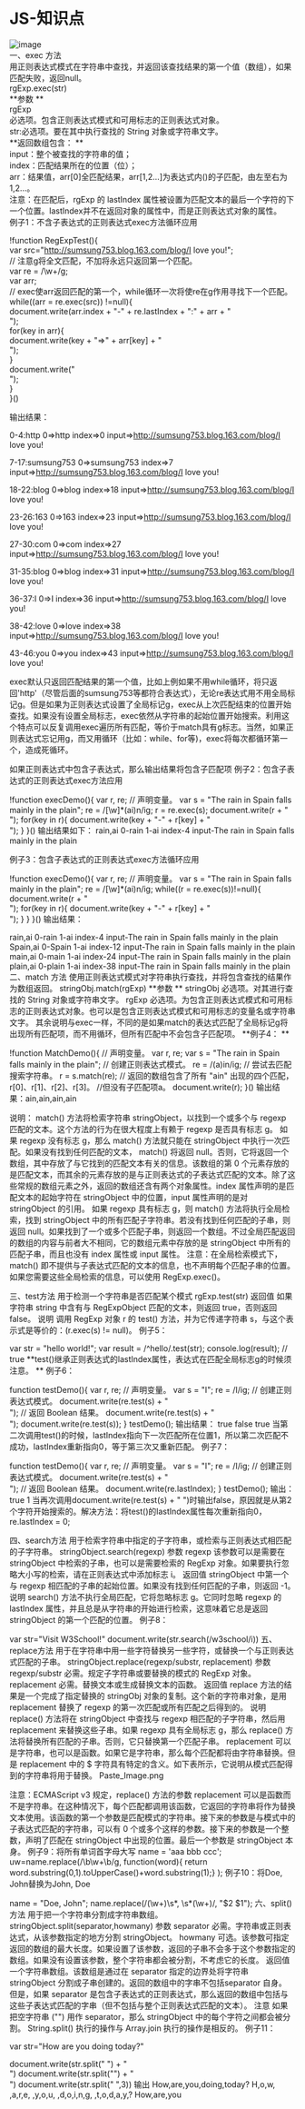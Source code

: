 # JS-知识点
![image](https://github.com/gmin1ing/JS-/blob/pic/201709191131.png)</br>
一、exec 方法</br>
用正则表达式模式在字符串中查找，并返回该查找结果的第一个值（数组），如果匹配失败，返回null。</br>
rgExp.exec(str)</br>
**参数 **</br>
rgExp</br>
必选项。包含正则表达式模式和可用标志的正则表达式对象。</br>
str:必选项。要在其中执行查找的 String 对象或字符串文字。</br>
**返回数组包含： **</br>
input：整个被查找的字符串的值；</br>
index：匹配结果所在的位置（位）；</br>
arr：结果值，arr[0]全匹配结果，arr[1,2...]为表达式内()的子匹配，由左至右为1,2...。</br>
注意：在匹配后，rgExp 的 lastIndex 属性被设置为匹配文本的最后一个字符的下一个位置。lastIndex并不在返回对象的属性中，而是正则表达式对象的属性。</br>
例子1：不含子表达式的正则表达式exec方法循环应用</br>

!function RegExpTest(){ </br>
    var src="http://sumsung753.blog.163.com/blog/I love you!"; </br>
    // 注意g将全文匹配，不加将永远只返回第一个匹配。 </br>
    var re = /\w+/g; </br>
    var arr; </br>
    // exec使arr返回匹配的第一个，while循环一次将使re在g作用寻找下一个匹配。 </br>
    while((arr = re.exec(src)) !=null){ </br>
        document.write(arr.index + "-" + re.lastIndex + ":" + arr + "<br/>"); </br>
        for(key in arr){ </br>
            document.write(key + "=>" + arr[key] + "<br/>"); </br>
        } </br>
        document.write("<br/>"); </br>
    } </br>
}()</br>

输出结果：

0-4:http
0=>http
index=>0
input=>http://sumsung753.blog.163.com/blog/I love you!

7-17:sumsung753
0=>sumsung753
index=>7
input=>http://sumsung753.blog.163.com/blog/I love you!

18-22:blog
0=>blog
index=>18
input=>http://sumsung753.blog.163.com/blog/I love you!

23-26:163
0=>163
index=>23
input=>http://sumsung753.blog.163.com/blog/I love you!

27-30:com
0=>com
index=>27
input=>http://sumsung753.blog.163.com/blog/I love you!

31-35:blog
0=>blog
index=>31
input=>http://sumsung753.blog.163.com/blog/I love you!

36-37:I
0=>I
index=>36
input=>http://sumsung753.blog.163.com/blog/I love you!

38-42:love
0=>love
index=>38
input=>http://sumsung753.blog.163.com/blog/I love you!

43-46:you
0=>you
index=>43
input=>http://sumsung753.blog.163.com/blog/I love you!

exec默认只返回匹配结果的第一个值，比如上例如果不用while循环，将只返回'http'（尽管后面的sumsung753等都符合表达式），无论re表达式用不用全局标记g。但是如果为正则表达式设置了全局标记g，exec从上次匹配结束的位置开始查找。如果没有设置全局标志，exec依然从字符串的起始位置开始搜索。利用这个特点可以反复调用exec遍历所有匹配，等价于match具有g标志。当然，如果正则表达式忘记用g，而又用循环（比如：while、for等)，exec将每次都循环第一个，造成死循环。

如果正则表达式中包含子表达式，那么输出结果将包含子匹配项
例子2：包含子表达式的正则表达式exec方法应用

!function execDemo(){ 
    var r, re; // 声明变量。 
    var s = "The rain in Spain falls mainly in the plain"; 
    re = /[\w]*(ai)n/ig; 
    r = re.exec(s); 
    document.write(r + "<br/>");
    for(key in r){ 
        document.write(key + "-" + r[key] + "<br/>"); 
    } 
}() 
输出结果如下：
rain,ai
0-rain
1-ai
index-4
input-The rain in Spain falls mainly in the plain

例子3：包含子表达式的正则表达式exec方法循环应用

!function execDemo(){ 
    var r, re; // 声明变量。 
    var s = "The rain in Spain falls mainly in the plain"; 
    re = /[\w]*(ai)n/ig; 
    while((r = re.exec(s))!=null){
        document.write(r + "<br/>"); 
        for(key in r){ 
            document.write(key + "-" + r[key] + "<br/>"); 
        } 
    }
}() 
输出结果：

rain,ai
0-rain
1-ai
index-4
input-The rain in Spain falls mainly in the plain
Spain,ai
0-Spain
1-ai
index-12
input-The rain in Spain falls mainly in the plain
main,ai
0-main
1-ai
index-24
input-The rain in Spain falls mainly in the plain
plain,ai
0-plain
1-ai
index-38
input-The rain in Spain falls mainly in the plain
二、match 方法
使用正则表达式模式对字符串执行查找，并将包含查找的结果作为数组返回。
stringObj.match(rgExp)
**参数 **
stringObj
必选项。对其进行查找的 String 对象或字符串文字。
rgExp
必选项。为包含正则表达式模式和可用标志的正则表达式对象。也可以是包含正则表达式模式和可用标志的变量名或字符串文字。
其余说明与exec一样，不同的是如果match的表达式匹配了全局标记g将出现所有匹配项，而不用循环，但所有匹配中不会包含子匹配项。
**例子4： **

!function MatchDemo(){
    // 声明变量。
    var r, re; 
    var s = "The rain in Spain falls mainly in the plain";
    // 创建正则表达式模式。
    re = /(a)in/ig; 
    // 尝试去匹配搜索字符串。
    r = s.match(re); 
    // 返回的数组包含了所有 "ain" 出现的四个匹配，r[0]、r[1]、r[2]、r[3]。
    //但没有子匹配项a。
    document.write(r); 
}()
输出结果：ain,ain,ain,ain

说明：
match() 方法将检索字符串 stringObject，以找到一个或多个与 regexp 匹配的文本。这个方法的行为在很大程度上有赖于 regexp 是否具有标志 g。
如果 regexp 没有标志 g，那么 match() 方法就只能在 stringObject 中执行一次匹配。如果没有找到任何匹配的文本， match() 将返回 null。否则，它将返回一个数组，其中存放了与它找到的匹配文本有关的信息。该数组的第 0 个元素存放的是匹配文本，而其余的元素存放的是与正则表达式的子表达式匹配的文本。除了这些常规的数组元素之外，返回的数组还含有两个对象属性。index 属性声明的是匹配文本的起始字符在 stringObject 中的位置，input 属性声明的是对 stringObject 的引用。
如果 regexp 具有标志 g，则 match() 方法将执行全局检索，找到 stringObject 中的所有匹配子字符串。若没有找到任何匹配的子串，则返回 null。如果找到了一个或多个匹配子串，则返回一个数组。不过全局匹配返回的数组的内容与前者大不相同，它的数组元素中存放的是 stringObject 中所有的匹配子串，而且也没有 index 属性或 input 属性。
注意：在全局检索模式下，match() 即不提供与子表达式匹配的文本的信息，也不声明每个匹配子串的位置。如果您需要这些全局检索的信息，可以使用 RegExp.exec()。

三、test方法
用于检测一个字符串是否匹配某个模式
rgExp.test(str)
返回值
如果字符串 string 中含有与 RegExpObject 匹配的文本，则返回 true，否则返回 false。
说明
调用 RegExp 对象 r 的 test() 方法，并为它传递字符串 s，与这个表示式是等价的：(r.exec(s) != null)。
例子5：

var str = "hello world!";
var result = /^hello/.test(str);
console.log(result); // true
**test()继承正则表达式的lastIndex属性，表达式在匹配全局标志g的时候须注意。 **
例子6：

function testDemo(){ 
    var r, re; // 声明变量。 
    var s = "I"; 
    re = /I/ig; // 创建正则表达式模式。 
    document.write(re.test(s) + "<br/>"); // 返回 Boolean 结果。 
    document.write(re.test(s) + "<br/>"); 
    document.write(re.test(s)); 
} 
testDemo(); 
输出结果：
true
false
true
当第二次调用test()的时候，lastIndex指向下一次匹配所在位置1，所以第二次匹配不成功，lastIndex重新指向0，等于第三次又重新匹配。
例子7：

function testDemo(){ 
    var r, re; // 声明变量。 
    var s = "I"; 
    re = /I/ig; // 创建正则表达式模式。 
    document.write(re.test(s) + "<br/>"); // 返回 Boolean 结果。 
    document.write(re.lastIndex); 
} 
testDemo(); 
输出：
true
1
当再次调用document.write(re.test(s) + "
")时输出false，原因就是从第2个字符开始搜索的。解决方法：将test()的lastIndex属性每次重新指向0，re.lastIndex = 0;

四、search方法
用于检索字符串中指定的子字符串，或检索与正则表达式相匹配的子字符串。
stringObject.search(regexp)
参数
regexp
该参数可以是需要在 stringObject 中检索的子串，也可以是需要检索的 RegExp 对象。如果要执行忽略大小写的检索，请在正则表达式中添加标志 i。
返回值
stringObject 中第一个与 regexp 相匹配的子串的起始位置。如果没有找到任何匹配的子串，则返回 -1。
说明
search() 方法不执行全局匹配，它将忽略标志 g。它同时忽略 regexp 的 lastIndex 属性，并且总是从字符串的开始进行检索，这意味着它总是返回 stringObject 的第一个匹配的位置。
例子8：

var str="Visit W3School!"
document.write(str.search(/w3school/i))
五、replace方法
用于在字符串中用一些字符替换另一些字符，或替换一个与正则表达式匹配的子串。
stringObject.replace(regexp/substr, replacement)
参数
regexp/substr
必需。规定子字符串或要替换的模式的 RegExp 对象。
replacement
必需。替换文本或生成替换文本的函数。
返回值
replace 方法的结果是一个完成了指定替换的 stringObj 对象的复制。这个新的字符串对象，是用 replacement 替换了 regexp 的第一次匹配或所有匹配之后得到的。
说明
replace() 方法将在 stringObject 中查找与 regexp 相匹配的子字符串，然后用 replacement 来替换这些子串。如果 regexp 具有全局标志 g，那么 replace() 方法将替换所有匹配的子串。否则，它只替换第一个匹配子串。
replacement 可以是字符串，也可以是函数。如果它是字符串，那么每个匹配都将由字符串替换。但是 replacement 中的 $ 字符具有特定的含义。如下表所示，它说明从模式匹配得到的字符串将用于替换。
Paste_Image.png

注意：ECMAScript v3 规定，replace() 方法的参数 replacement 可以是函数而不是字符串。在这种情况下，每个匹配都调用该函数，它返回的字符串将作为替换文本使用。该函数的第一个参数是匹配模式的字符串。接下来的参数是与模式中的子表达式匹配的字符串，可以有 0 个或多个这样的参数。接下来的参数是一个整数，声明了匹配在 stringObject 中出现的位置。最后一个参数是 stringObject 本身。
例子9：将所有单词首字母大写
name = 'aaa bbb ccc';
uw=name.replace(/\b\w+\b/g, function(word){
  return word.substring(0,1).toUpperCase()+word.substring(1);}
);
例子10：将Doe, John替换为John, Doe

name = "Doe, John";
name.replace(/(\w+)\s*, \s*(\w+)/, "$2 $1");
六、split() 方法
用于把一个字符串分割成字符串数组。
stringObject.split(separator,howmany)
参数
separator
必需。字符串或正则表达式，从该参数指定的地方分割 stringObject。
howmany
可选。该参数可指定返回的数组的最大长度。如果设置了该参数，返回的子串不会多于这个参数指定的数组。如果没有设置该参数，整个字符串都会被分割，不考虑它的长度。
返回值
一个字符串数组。该数组是通过在 separator 指定的边界处将字符串 stringObject 分割成子串创建的。返回的数组中的字串不包括separator 自身。
但是，如果 separator 是包含子表达式的正则表达式，那么返回的数组中包括与这些子表达式匹配的字串（但不包括与整个正则表达式匹配的文本）。
注意
如果把空字符串 ("") 用作 separator，那么 stringObject 中的每个字符之间都会被分割。
String.split() 执行的操作与 Array.join 执行的操作是相反的。
例子11：

var str="How are you doing today?"

document.write(str.split(" ") + "<br />")
document.write(str.split("") + "<br />")
document.write(str.split(" ",3))
输出
How,are,you,doing,today?
H,o,w, ,a,r,e, ,y,o,u, ,d,o,i,n,g, ,t,o,d,a,y,?
How,are,you

